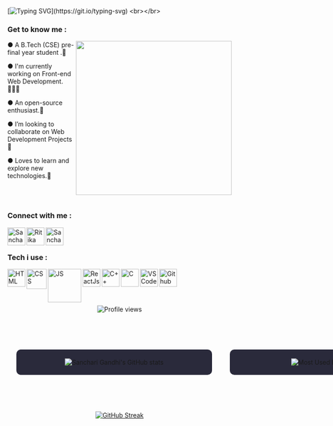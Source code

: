 
<!---
sancharigandhi/sancharigandhi is a ✨ special ✨ repository because its `README.md` (this file) appears on your GitHub profile.
You can click the Preview link to take a look at your changes.
--->
[![Typing SVG](https://readme-typing-svg.herokuapp.com?font=Comic+Sans+ms&color=%23B851F7&size=30&center=true&vCenter=true&lines=Hello+There!;I+am+Sanchari.)](https://git.io/typing-svg)
<br></br>
<h3 align="left" style="font-weight:bold">Get to know me :</h3>
<img align="right" width="350" height="346" src="https://github.com/M0nica/M0nica/blob/main/octomonica/m0nica-octocat-rotating.gif?raw=true">

● A B.Tech (CSE) pre-final year student .👀

● I'm currently working on Front-end Web Development.👩🏽‍💻

● An open-source enthusiast.💜

● I’m looking to collaborate on Web Development Projects👯 

● Loves to learn and explore new technologies.🌱


<br></br>
<h3 align="left" style="font-weight:bold">Connect with me :</h3>

<a href="https://www.linkedin.com/in/sanchari-gandhi-458473273/" >
  <img align="left" alt="Sanchari Gandhi - LinkedIn" width="40px" src="https://upload.wikimedia.org/wikipedia/commons/thumb/e/e9/Linkedin_icon.svg/256px-Linkedin_icon.svg.png"/>
</a>
<a href="mailto:sancharigandhi474@gmail.com">
  <img align="left" alt="Ritika Saha - Google Mail" width="40px" src="https://api.iconify.design/logos:google-gmail.svg"/>
</a>
<a href="https://www.instagram.com/sanchari_1708/">
  <img align="left" alt="Sanchari Gandhi - Instagram" width="40px" src="https://www.vectorlogo.zone/logos/instagram/instagram-icon.svg"/>
</a>


<br></br>
<h3 align="left" style="font-weight:bold">Tech i use :</h3>
<a href="https://www.w3schools.com/html/"><img align="left" alt="HTML" width="40px" src="https://seeklogo.com/images/H/html5-without-wordmark-color-logo-14D252D878-seeklogo.com.png"/></a>
<a href="https://www.w3schools.com/Css/"><img align="left" alt="CSS" width="45px" src="https://www.logolynx.com/images/logolynx/s_0d/0d35ef6c8d4fdaf0590228404dc6448b.png"/></a>
<a href="https://www.w3schools.com/js/DEFAULT.asp"><img align="left" alt="JS" width="75px" src="https://th.bing.com/th/id/R.94ae2dcd4fa410811cab4e1fbb403340?rik=bpjuZM%2fu0R4w%2bA&riu=http%3a%2f%2fwww.acadecap.org%2fwp-content%2fuploads%2f2016%2f07%2fJavascript.png&ehk=G22t9IbHUOZ6vSyyhS6n9TiE7L%2fzQ%2b%2fWxL5ilvRfw84%3d&risl=&pid=ImgRaw&r=0&sres=1&sresct=1"/></a>
<a href="https://reactjs.org/"><img align="left" alt="ReactJs" width="40px" src="https://api.iconify.design/logos:react.svg"/></a>
<a href="https://isocpp.org/"><img align="left" alt="C++" width="40px" src="https://seeklogo.com/images/C/c-logo-43CE78FF9C-seeklogo.com.png"/><a>
<a href="https://www.tutorialspoint.com/cprogramming/index.htm"><img align="left" alt="C" width="40px" src="https://seeklogo.com/images/C/c-programming-language-logo-9B32D017B1-seeklogo.com.png"/></a>
<a href="https://code.visualstudio.com/"><img align="left" alt="VSCode" width="40px" src="https://www.vectorlogo.zone/logos/visualstudio_code/visualstudio_code-icon.svg"/></a>
<a href="https://github.com/"><img align="left" alt="Github" width="40px" src="https://api.iconify.design/logos:github-octocat.svg"/></a>

<br></br>
<br></br>

<div align="center"> 
  <!-- Profile views -->
  <img src="https://komarev.com/ghpvc/?username=sancharigandhi&style=for-the-badge" alt="Profile views" />

  <br><br>
</div>

<div align = "center"style="display: flex; flex-wrap: nowrap; justify-content: space-between; align-items: flex-start; gap: 20px; width: 100%; max-width: 1200px; margin: 0 auto; padding: 20px; box-sizing: border-box;">
  <!-- Sanchari's GitHub stats -->
  <div style="background-color: #2A2A3B; border-radius: 10px; padding: 20px; flex: 1; min-width: 400px; max-width: 600px; text-align: center;">
    <img src="https://github-readme-stats.vercel.app/api?username=sancharigandhi&show_icons=true&theme=jolly" alt="Sanchari Gandhi's GitHub stats" style="max-width: 100%; height: auto;" />
  </div>
   <br><br>
  <!-- Top Languages -->
  <div style="background-color: #2A2A3B; border-radius: 10px; padding: 20px; flex: 1; min-width: 400px; max-width: 600px; text-align: center;">
    <img src="https://github-readme-stats.vercel.app/api/top-langs/?username=sancharigandhi&layout=compact&theme=jolly" alt="Most Used Languages" style="max-width: 100%; height: auto;" />
  </div>
</div>


<br><br>

<!-- GitHub Streak -->
<div align="center" style="text-align: center;">
  <a href="https://git.io/streak-stats">
    <img src="https://github-readme-streak-stats.herokuapp.com?user=sancharigandhi&theme=midnight-purple&hide_border=true&date_format=M%20j%5B%2C%20Y%5D" alt="GitHub Streak" />
  </a>
</div>



